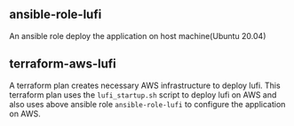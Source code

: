 ## ansible-role-lufi

An ansible role deploy the application on host machine(Ubuntu 20.04)

## terraform-aws-lufi

A terraform plan creates necessary AWS infrastructure to deploy lufi. This terraform plan uses the `lufi_startup.sh` script to deploy lufi on AWS and also uses above ansible role `ansible-role-lufi` to configure the application on AWS.